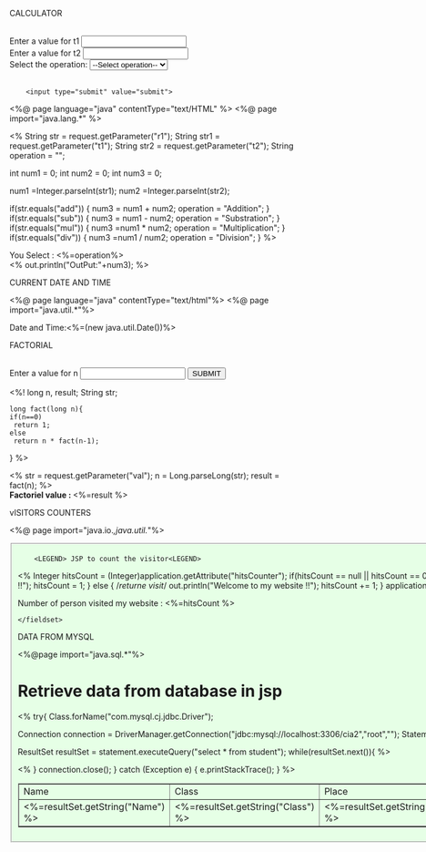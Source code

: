CALCULATOR


<html>
<head>
	<title> Calculator </title>
</head>
<body>
<form action="Calculator.jsp">

<br>
Enter a value for t1 <input type="text" name="t1">
<br>
Enter a value for t2 <input type="text" name="t2">
<br>
Select the operation:
 <select name="r1">  
        <option >--Select operation--</option>  
        <option value="mul">Multiplication</option>  
        <option value="add">Addition</option>  
        <option value="sub">Subtraction</option>  
        <option value="div">Division</option>  
        
  </select> 
<br><br>


		<input type="submit" value="submit">

</form>
</body>
</html>







<%@ page language="java" contentType="text/HTML" %>
<%@ page import="java.lang.*" %>

<html>

<body>
 <%
String str = request.getParameter("r1");
String str1 = request.getParameter("t1");
String str2 = request.getParameter("t2");
String operation = "";

int num1 = 0;
int num2 = 0;
int num3 = 0;

num1 =Integer.parseInt(str1);
num2 =Integer.parseInt(str2);




if(str.equals("add"))
{
  num3 = num1 + num2;
  operation = "Addition";
}
if(str.equals("sub"))
{
  num3 = num1 - num2;
  operation = "Substration";
}
if(str.equals("mul"))
{
  num3 =num1 * num2;
  operation = "Multiplication";
}
if(str.equals("div"))
{
  num3 =num1 / num2;
  operation = "Division";
}
%>

You Select : <%=operation%>
<br>
<%
out.println("OutPut:"+num3);
%>

</body>
</html>


CURRENT DATE AND TIME

<%@ page language="java" contentType="text/html"%>
<%@ page import="java.util.*"%>
<html>
<head>
<title>current date and time using jsp</title>
</head>
<body>

Date and Time:<%=(new java.util.Date())%>
</body>
</html>





FACTORIAL

<html>
<form action="Factoriel.jsp">

<br>
Enter a value for n <input type=""text" name="val">
		<input type="submit" value="SUBMIT">
</form>
</body>
</html>




<HTML>
<BODY>
<%!
	long n, result;
	String str;

	long fact(long n){
	if(n==0)
	 return 1;
	else
	 return n * fact(n-1);
}
%>

<% 
str = request.getParameter("val");
	n = Long.parseLong(str);
	result = fact(n);
%>
 <BR>
<B> Factoriel value : </B> <%=result %>

</BODY>
</HTML>



vISITORS COUNTERS



<%@ page import="java.io.*,java.util.*"%>
<html>

<body>
<form>
	<fieldset style="width:20%; background: #e6ffe6;">

		<LEGEND> JSP to count the visitor<LEGEND>
<%
		Integer hitsCount = (Integer)application.getAttribute("hitsCounter");
		if(hitsCount == null || hitsCount == 0){
			/*First Visit*/
			out.println("Welcome to my website !!");
			hitsCount = 1;
		}
		else
		{
				/*returne visit*/
				out.println("Welcome to my website !!");
				hitsCount += 1;
		}
		application.setAttribute("hitsCounter",hitsCount);
%>
		<p>Number of person visited my website : <%=hitsCount %> </p>
		
	</fieldset>

</form>
</body>
</html>




DATA FROM MYSQL


<%@page import="java.sql.*"%>

<!DOCTYPE html>
<html>
<body>

<h1>Retrieve data from database in jsp</h1>

<table border="1">
<tr>
<td>Name</td>
<td>Class</td>
<td>Place</td>
<td>Email</td>

</tr>

<%
try{
Class.forName("com.mysql.cj.jdbc.Driver");

Connection connection = DriverManager.getConnection("jdbc:mysql://localhost:3306/cia2","root","");
Statement statement=connection.createStatement();

ResultSet resultSet = statement.executeQuery("select * from student");
while(resultSet.next()){
%>

<tr>
<td><%=resultSet.getString("Name") %></td>
<td><%=resultSet.getString("Class") %></td>
<td><%=resultSet.getString("Place") %></td>
<td><%=resultSet.getString("Email") %></td>

</tr>

<%
}
connection.close();
} catch (Exception e) {
e.printStackTrace();
}
%>
</table> 

</body>
</html>
